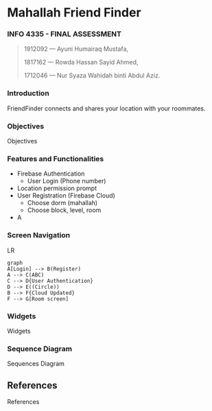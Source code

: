 # Mahallah Friend Finder
### **INFO 4335 - FINAL ASSESSMENT**
> 1912092 — Ayuni Humairaq Mustafa,
>
> 1817162 — Rowda Hassan Sayid Ahmed,
>
> 1712046 — Nur Syaza Wahidah binti Abdul Aziz.

### Introduction

FriendFinder connects and shares your location with your roommates.

### Objectives

Objectives

### Features and Functionalities

* Firebase Authentication
	* User Login (Phone number)
* Location permission prompt
* User Registration (Firebase Cloud)
	* Choose dorm (mahallah)
	* Choose block, level, room
* A

### Screen Navigation
LR
```mermaid
graph
A[Login] --> B(Register)
A --> C(ABC)
C --> D{User Authentication}
D --> E((Circle))
B --> F{Cloud Updated}
F --> G[Room screen]
```

### Widgets

Widgets

### Sequence Diagram

Sequences Diagram

## References

References
